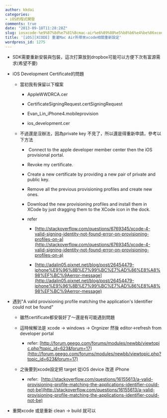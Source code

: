 ```yaml
---
author: kkdai
categories:
- iOS的程式開發
comments: true
date: "2013-09-18T11:28:28Z"
slug: iosxcode-%e9%87%8d%e7%81%8cmac-air%e6%89%80%e5%b8%b6%e4%be%86xcode%e7%9b%b8%e9%97%9c%e9%87%8d%e6%96%b0%e8%a8%ad%e5%ae%9a
title: '[iOS][XCODE] 重灌Mac Air所帶來xcode相關重新設定'
wordpress_id: 1275
---
```




  * SDK需要重新安裝與包裝，這次打算放到dropbox可能可以方便下次有富源需求(希望不要)


  * iOS Development Certificate的問題



    * 當初我有保留以下檔案



      * AppleWWDRCA.cer


      * CertificateSigningRequest.certSigningRequest


      * Evan_Lin_iPhone4.mobileprovision


      * ios_development.cer



    * 不過還是沒辦法，因為private key 不見了，所以還是得重新申請，參考以下方法



      *  Connect to the apple developer member center then the iOS provisional portal.




      * Revoke my certificate.


      * Create a new certificate by providing a new pair of private and public key.


      * Remove all the previous provisioning profiles and create new ones.


      * Download the new provisioning profiles and install them in XCode by just dragging them to the XCode icon in the dock.


      * refer 



        * [http://stackoverflow.com/questions/6769345/xcode-4-valid-signing-identity-not-found-error-on-provisioning-profiles-on-a](http://stackoverflow.com/questions/6769345/xcode-4-valid-signing-identity-not-found-error-on-provisioning-profiles-on-a)


        * [http://adalin05.pixnet.net/blog/post/26454479-iphone%E9%96%8B%E7%99%BC%E7%AD%86%E8%A8%98%EF%BC%9Aerror-message](http://adalin05.pixnet.net/blog/post/26454479-iphone%E9%96%8B%E7%99%BC%E7%AD%86%E8%A8%98%EF%BC%9Aerror-message)





  * 遇到"A valid provisioning profile matching the application's Identifier could not be found"



    * 雖然certificate都安裝好了～還是有可能遇到問題


    * 這時候解法是 xcode -> windows -> Orgnizer 然後 editor->refresh from developer portal 



      * refer: [http://forum.geego.com/forums/modules/newbb/viewtopic.php?topic_id=623&forum=17](http://forum.geego.com/forums/modules/newbb/viewtopic.php?topic_id=623&forum=17)



    * 之後要到xcode設定把 target 從iOS device 改道 iPhone



      * refer:  [http://stackoverflow.com/questions/16155613/a-valid-provisioning-profile-matching-the-applications-identifier-could-not-be](http://stackoverflow.com/questions/16155613/a-valid-provisioning-profile-matching-the-applications-identifier-could-not-be)




  * 重開xcode 或是重新 clean -> build 就可以


